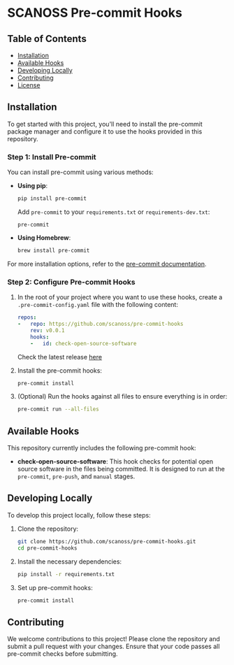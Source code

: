# SCANOSS Pre-commit Hooks


## Table of Contents

- [Installation](#installation)
- [Available Hooks](#available-hooks)
- [Developing Locally](#developing-locally)
- [Contributing](#contributing)
- [License](LICENSE)

## Installation

To get started with this project, you'll need to install the pre-commit package manager and configure it to use the hooks provided in this repository.

### Step 1: Install Pre-commit

You can install pre-commit using various methods:

- **Using pip**:

  ```bash
  pip install pre-commit
  ```

  Add `pre-commit` to your `requirements.txt` or `requirements-dev.txt`:

  ```
  pre-commit
  ```

- **Using Homebrew**:

  ```bash
  brew install pre-commit
  ```


For more installation options, refer to the [pre-commit documentation](https://pre-commit.com/).

### Step 2: Configure Pre-commit Hooks

1. In the root of your project where you want to use these hooks, create a `.pre-commit-config.yaml` file with the following content:

    ```yaml
    repos:
    -   repo: https://github.com/scanoss/pre-commit-hooks
        rev: v0.0.1
        hooks:
        -   id: check-open-source-software
    ```

    Check the latest release [here](https://github.com/scanoss/pre-commit-hooks/releases)

2. Install the pre-commit hooks:

    ```bash
    pre-commit install
    ```

3. (Optional) Run the hooks against all files to ensure everything is in order:

    ```bash
    pre-commit run --all-files
    ```

## Available Hooks

This repository currently includes the following pre-commit hook:

- **check-open-source-software**: This hook checks for potential open source software in the files being committed. It is designed to run at the `pre-commit`, `pre-push`, and `manual` stages.

## Developing Locally

To develop this project locally, follow these steps:

1. Clone the repository:

    ```bash
    git clone https://github.com/scanoss/pre-commit-hooks.git
    cd pre-commit-hooks
    ```

2. Install the necessary dependencies:

    ```bash
    pip install -r requirements.txt
    ```

3. Set up pre-commit hooks:

    ```bash
    pre-commit install
    ```

## Contributing

We welcome contributions to this project! Please clone the repository and submit a pull request with your changes. Ensure that your code passes all pre-commit checks before submitting.
